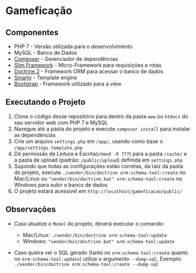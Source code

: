 # Gameficação

## Componentes

* PHP 7 - Versão utilizada para o desenvolvimento
* MySQL - Banco de Dados
* [Composer](https://getcomposer.org) - Gerenciador de dependências 
* [Slim Framework](https://www.slimframework.com/) - Micro-Framework para requisições e rotas
* [Doctrine 2](http://docs.doctrine-project.org/projects/doctrine-orm/en/latest/) - Framework ORM para acessar o banco de dados
* [Smarty](https://www.smarty.net/) - Template engine
* [Bootstrap](https://getbootstrap.com/) - Framework utilizado para a view

## Executando o Projeto

1. Clone o código desse repositório para dentro da pasta ``www`` ou ``htdocs`` do seu servidor web com PHP 7 e MySQL
1. Navegue até a pasta do projeto e execute ``composer install`` para instalar as dependências
1. Crie um arquivo ``settings.php`` em ``/app/``, usando como base o ``/app/settings.template.php``
1. Dê permissão de Leitura e Escrita(``chmod -R 777``) para a pasta ``/cache/`` e a pasta de upload (padrão: ``/public/upload``) definida em ``settings.php``
1. Supondo que todas as configurações estão corretas, da raiz da pasta do projeto, execute ``./vendor/bin/doctrine orm:schema-tool:create`` no Mac/Linux ou ``"vendor/bin/doctrine.bat" orm:schema-tool:create`` no Windows para subir o banco de dados
1. O projeto estará acessivel em ``http://localhost/gameficacao/public/``

## Observações

* Caso atualize o ``Model`` do projeto, deverá executar o comando:
     - Mac/Linux: ``./vendor/bin/doctrine orm:schema-tool:update`` 
     - Windows: ``"vendor/bin/doctrine.bat" orm:schema-tool:update`` 
 
* Caso queira ver o SQL gerado (tanto no ``orm:schema-tool:create`` quanto no ``orm:schema-tool:update``) utilize o argumento ``--dump-sql``. Exemplo: ``./vendor/bin/doctrine orm:schema-tool:create --dump-sql``
